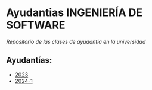 # Ayudantias INGENIERÍA DE SOFTWARE

_Repositorio de las clases de ayudantia en la universidad_

## Ayudantías:

- [2023](./2023/README.md)
- [2024-1](./2024-1/README.md)
